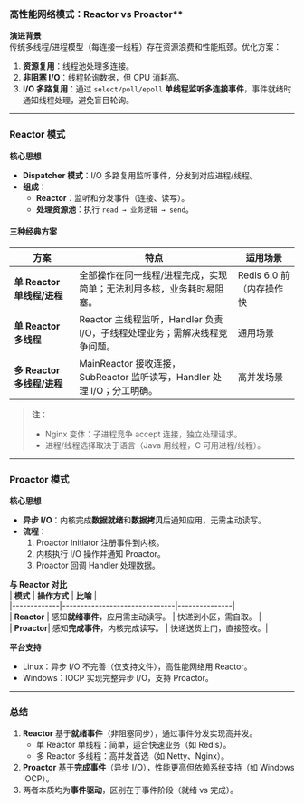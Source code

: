 
### 高性能网络模式：Reactor vs Proactor**
**演进背景**  
传统多线程/进程模型（每连接一线程）存在资源浪费和性能瓶颈。优化方案：  
1. **资源复用**：线程池处理多连接。  
2. **非阻塞 I/O**：线程轮询数据，但 CPU 消耗高。  
3. **I/O 多路复用**：通过 `select/poll/epoll` **单线程监听多连接事件**，事件就绪时通知线程处理，避免盲目轮询。

---

### **Reactor 模式**  
**核心思想**  
- **Dispatcher 模式**：I/O 多路复用监听事件，分发到对应进程/线程。  
- **组成**：  
  - **Reactor**：监听和分发事件（连接、读写）。  
  - **处理资源池**：执行 `read → 业务逻辑 → send`。  

#### **三种经典方案**  
| **方案**        | **特点**        | **适用场景**                     |  
|-----------------|--------------------------|-------------------------|  
| **单 Reactor 单线程/进程**| 全部操作在同一线程/进程完成，实现简单；无法利用多核，业务耗时易阻塞。| Redis 6.0 前（内存操作快|  
| **单 Reactor 多线程**    | Reactor 主线程监听，Handler 负责 I/O，子线程处理业务；需解决线程竞争问题。| 通用场景|  
| **多 Reactor 多线程/进程**| MainReactor 接收连接，SubReactor 监听读写，Handler 处理 I/O；分工明确。| 高并发场景|  

> **注**：  
> - Nginx 变体：子进程竞争 accept 连接，独立处理请求。  
> - 进程/线程选择取决于语言（Java 用线程，C 可用进程/线程）。

---

### **Proactor 模式**  
**核心思想**  
- **异步 I/O**：内核完成**数据就绪**和**数据拷贝**后通知应用，无需主动读写。  
- **流程**：  
  1. Proactor Initiator 注册事件到内核。  
  2. 内核执行 I/O 操作并通知 Proactor。  
  3. Proactor 回调 Handler 处理数据。  

**与 Reactor 对比**  
| **模式**    | **操作方式**                    | **比喻**         |  
|-------------|-------------------------------|---------------|  
| **Reactor** | 感知**就绪事件**，应用需主动读写。 | 快递到小区，需自取。 |  
| **Proactor**| 感知**完成事件**，内核完成读写。  | 快递送货上门，直接签收。|  

**平台支持**  
- Linux：异步 I/O 不完善（仅支持文件），高性能网络用 Reactor。  
- Windows：IOCP 实现完整异步 I/O，支持 Proactor。

---

### **总结**  
1. **Reactor** 基于**就绪事件**（非阻塞同步），通过事件分发实现高并发。  
   - 单 Reactor 单线程：简单，适合快速业务（如 Redis）。  
   - 多 Reactor 多线程：高并发首选（如 Netty、Nginx）。  
2. **Proactor** 基于**完成事件**（异步 I/O），性能更高但依赖系统支持（如 Windows IOCP）。  
3. 两者本质均为**事件驱动**，区别在于事件阶段（就绪 vs 完成）。
